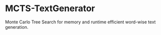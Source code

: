 # MCTS-TextGenerator
Monte Carlo Tree Search for memory and runtime efficient word-wise text generation.
